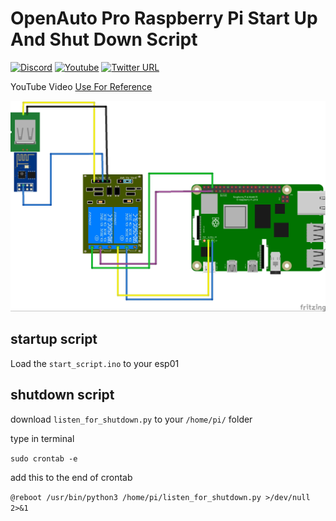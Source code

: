 # OpenAuto Pro Raspberry Pi Start Up And Shut Down Script

[![Discord](https://img.shields.io/discord/316245914987528193?logo=discord)](https://discord.com/invite/v8dAnFV) [![Youtube](https://img.shields.io/badge/YouTube-FF0000?style=flat-square&logo=youtube&logoColor=white)](https://www.youtube.com/channel/UCrjKdwxaQMSV_NDywgKXVmw) [![Twitter URL](https://img.shields.io/twitter/follow/novaspirittech?style=flat-square&logo=twitter)](https://twitter.com/novaspirittech)

YouTube Video [Use For Reference](https://youtu.be/ko-udLtaPk8)

![](/startshutdown_bb.jpg)


## startup script
Load the `start_script.ino` to your esp01 

## shutdown script
download `listen_for_shutdown.py` to your `/home/pi/` folder

type in terminal

`sudo crontab -e`

add this to the end of crontab

`@reboot /usr/bin/python3 /home/pi/listen_for_shutdown.py >/dev/null 2>&1`
